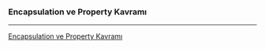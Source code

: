 ### Encapsulation ve Property Kavramı
---
[Encapsulation ve Property Kavramı
](https://app.patika.dev/courses/csharp-101/3-encapsulation-ve-property-kavrami)